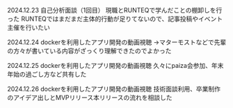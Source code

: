 2024.12.23
自己分析面談（1回目）
現職とRUNTEQで学んだことの棚卸しを行った
RUNTEQではまだまだ主体的行動が足りてないので、記事投稿やイベント主催を行いたい

2024.12.24
dockerを利用したアプリ開発の動画視聴
→マターモストなどで先輩の方々が書いている内容がざっくり理解できたのでよかった

2024.12.25
dockerを利用したアプリ開発の動画視聴
久々にpaiza会参加、年末年始の過ごし方など共有した

2024.12.26
dockerを利用したアプリ開発の動画視聴
技術面談利用、卒業制作のアイデア出しとMVPリリース本リリースの流れを相談した